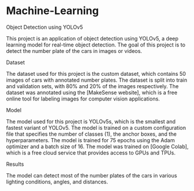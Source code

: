 # Machine-Learning

Object Detection using YOLOv5 

This project is an application of object detection using YOLOv5, a deep learning model for real-time object detection.
The goal of this project is to detect the number plate of the cars in images or videos. 

Dataset 

The dataset used for this project is the custom dataset, which contains 50 images of cars with annotated number plates. The dataset is split into train and validation sets, with 80% and 20% of the images respectively. The dataset was annotated using the [MakeSense website], which is a free online tool for labeling images for computer vision applications. 

Model 

The model used for this project is YOLOv5s, which is the smallest and fastest variant of YOLOv5.
The model is trained on a custom configuration file that specifies the number of classes (1), the anchor boxes, and the hyperparameters.
The model is trained for 75 epochs using the Adam optimizer and a batch size of 16.
The model was trained on [Google Colab], which is a free cloud service that provides access to GPUs and TPUs. 

Results 

The model can detect most of the number plates of the cars in various lighting conditions, angles, and distances. 
